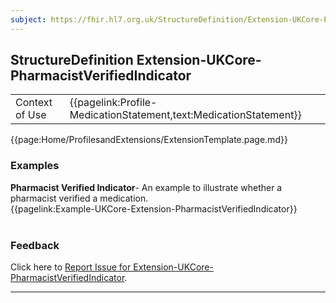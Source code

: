 ```yaml
---
subject: https://fhir.hl7.org.uk/StructureDefinition/Extension-UKCore-PharmacistVerifiedIndicator
---
```

## StructureDefinition Extension-UKCore-PharmacistVerifiedIndicator

<table id="addToTranspose">
<tr><td>Context of Use</td>
<td>{{pagelink:Profile-MedicationStatement,text:MedicationStatement}}</td>
</tr>
</table>

{{page:Home/ProfilesandExtensions/ExtensionTemplate.page.md}}

<div id="Examples" class="tabcontent">
  <h3>Examples</h3>
  <b>Pharmacist Verified Indicator</b>- An example to illustrate whether a pharmacist verified a medication.<br>
{{pagelink:Example-UKCore-Extension-PharmacistVerifiedIndicator}}
<br><br>
</div>
<div id="Feedback" class="tabcontent">
  <h3>Feedback</h3>
Click here to <a href="https://simplifier.net/HL7FHIRUKCoreR4/Extension-UKCore-PharmacistVerifiedIndicator/~issues?level=File">Report Issue for Extension-UKCore-PharmacistVerifiedIndicator</a>.
</div>

---

